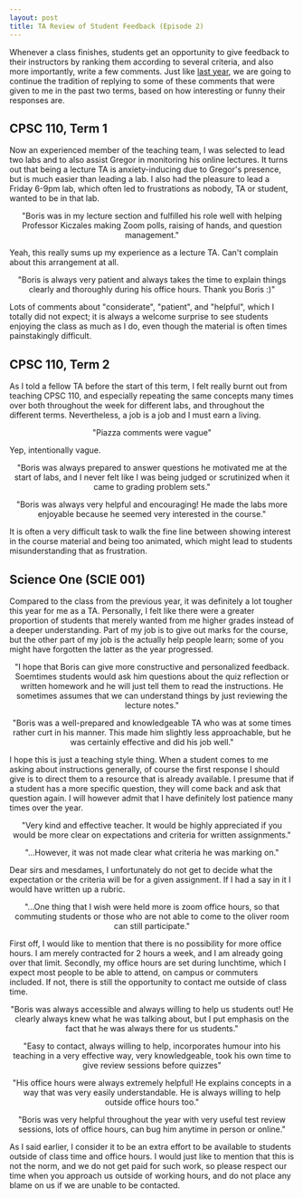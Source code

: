 ```yaml
---
layout: post
title: TA Review of Student Feedback (Episode 2)
---
```


Whenever a class finishes,
students get an opportunity to give feedback to their instructors
by ranking them according to several criteria,
and also more importantly,
write a few comments.
Just like [last year](/2023/06/14/ta-review-of-student-feedback-episode-1),
we are going to continue the tradition of replying to some of these comments
that were given to me in the past two terms,
based on how interesting or funny their responses are.

## CPSC 110, Term 1

Now an experienced member of the teaching team,
I was selected to lead two labs
and to also assist Gregor in monitoring his online lectures.
It turns out that being a lecture TA is anxiety-inducing
due to Gregor's presence,
but is much easier than leading a lab.
I also had the pleasure to lead a Friday 6-9pm lab,
which often led to frustrations
as nobody, TA or student, wanted to be in that lab.

<p class="message" style="text-align:center">
    "Boris was in my lecture section
    and fulfilled his role well
    with helping Professor Kiczales making Zoom polls,
    raising of hands, and question management."
</p>

Yeah, this really sums up my experience as a lecture TA.
Can't complain about this arrangement at all.

<p class="message" style="text-align:center">
    "Boris is always very patient
    and always takes the time to explain things clearly and thoroughly
    during his office hours.
    Thank you Boris :)"
</p>

Lots of comments about "considerate", "patient", and "helpful",
which I totally did not expect;
it is always a welcome surprise
to see students enjoying the class as much as I do,
even though the material is often times painstakingly difficult.

## CPSC 110, Term 2

As I told a fellow TA before the start of this term,
I felt really burnt out from teaching CPSC 110,
and especially repeating the same concepts many times over
both throughout the week for different labs,
and throughout the different terms.
Nevertheless, a job is a job
and I must earn a living.

<p class="message" style="text-align:center">
    "Piazza comments were vague"
</p>

Yep, intentionally vague.

<p class="message" style="text-align:center">
    "Boris was always prepared to answer questions
    he motivated me at the start of labs,
    and I never felt like I was being judged or scrutinized
    when it came to grading problem sets."
</p>

<p class="message" style="text-align:center">
    "Boris was always very helpful and encouraging!
    He made the labs more enjoyable
    because he seemed very interested in the course."
</p>

It is often a very difficult task
to walk the fine line between showing interest in the course material
and being too animated,
which might lead to students misunderstanding that as frustration.

## Science One (SCIE 001)

Compared to the class from the previous year,
it was definitely a lot tougher this year
for me as a TA.
Personally, I felt like there were a greater proportion of students
that merely wanted from me higher grades
instead of a deeper understanding.
Part of my job is to give out marks for the course,
but the other part of my job is the actually help people learn;
some of you might have forgotten the latter as the year progressed.

<p class="message" style="text-align:center">
    "I hope that Boris can give more constructive and personalized feedback.
    Soemtimes students would ask him questions
    about the quiz reflection or written homework
    and he will just tell them to read the instructions.
    He sometimes assumes that we can understand things
    by just reviewing the lecture notes."
</p>
<p class="message" style="text-align:center">
    "Boris was a well-prepared and knowledgeable TA
    who was at some times rather curt in his manner.
    This made him slightly less approachable,
    but he was certainly effective and did his job well."
</p>

I hope this is just a teaching style thing.
When a student comes to me asking about instructions generally,
of course the first response I should give
is to direct them to a resource that is already available.
I presume that if a student has a more specific question,
they will come back and ask that question again.
I will however admit that I have definitely lost patience
many times over the year.

<p class="message" style="text-align:center">
    "Very kind and effective teacher.
    It would be highly appreciated
    if you would be more clear on expectations and criteria
    for written assignments."
</p>
<p class="message" style="text-align:center">
    "...However, it was not made clear what criteria he was marking on."
</p>

Dear sirs and mesdames,
I unfortunately do not get to decide what the expectation or the criteria
will be for a given assignment.
If I had a say in it I would have written up a rubric.

<p class="message" style="text-align:center">
    "...One thing that I wish were held more is zoom office hours,
    so that commuting students
    or those who are not able to come to the oliver room can still participate."
</p>

First off, I would like to mention that
there is no possibility for more office hours.
I am merely contracted for 2 hours a week,
and I am already going over that limit.
Secondly, my office hours are set during lunchtime,
which I expect most people to be able to attend,
on campus or commuters included.
If not, there is still the opportunity to contact me outside of class time.

<p class="message" style="text-align:center">
    "Boris was always accessible and always willing to help us students out!
    He clearly always knew what he was talking about,
    but I put emphasis on the fact that he was always there for us students."
</p>
<p class="message" style="text-align:center">
    "Easy to contact, always willing to help,
    incorporates humour into his teaching in a very effective way,
    very knowledgeable,
    took his own time to give review sessions before quizzes"
</p>
<p class="message" style="text-align:center">
    "His office hours were always extremely helpful!
    He explains concepts in a way that was very easily understandable.
    He is always willing to help outside office hours too."
</p>
<p class="message" style="text-align:center">
    "Boris was very helpful throughout the year
    with very useful test review sessions,
    lots of office hours,
    can bug him anytime in person or online."
</p>

As I said earlier,
I consider it to be an extra effort to be available to students
outside of class time and office hours.
I would just like to mention that this is not the norm,
and we do not get paid for such work,
so please respect our time when you approach us outside of working hours,
and do not place any blame on us if we are unable to be contacted.
